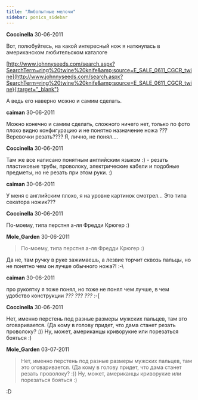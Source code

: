 ```yaml
---
title: "Любопытные мелочи"
sidebar: ponics_sidebar
---
```


**Coccinella** 30-06-2011

Вот, полюбуйтесь, на какой интересный нож я наткнулась в американском любительском каталоге

[http://www.johnnyseeds.com/search.aspx?SearchTerm=ring%20twine%20knife&amp;source=E_SALE_0611_CGCR_twine](http://www.johnnyseeds.com/search.aspx?SearchTerm=ring%20twine%20knife&amp;source=E_SALE_0611_CGCR_twine){:target="_blank"}

А ведь его наверно можно и самим сделать.


**caiman** 30-06-2011

Можно конечно и самим сделать, сложного ничего нет, только по фото плохо видно конфигурацию и не понятно назначение ножа *???* Веревочки резать???? Я, лично, не понял....


**Coccinella** 30-06-2011

Там же все написано понятным английским языком :) - резать пластиковые трубы, проволоку, электрические кабели и подобные предметы, но не резать при этом руки. :)


**caiman** 30-06-2011

У меня с английским плохо, я на уровне картинок смотрел... Это типа секатора ножик???


**Coccinella** 30-06-2011

По-моему, типа перстня а-ля Фредди Крюгер :)


**Mole_Garden** 30-06-2011

> По-моему, типа перстня а-ля Фредди Крюгер :)

Да не, там ручку в руке зажимаешь, а лезвие торчит сквозь пальцы, но не понятно чем он лучше обычного ножа?! :-\


**caiman** 30-06-2011

про рукоятку я тоже понял, но тоже не понял чем лучше, в чем удобство конструкции *???* *???* *???* :-[


**Coccinella** 30-06-2011

Нет, именно перстень под разные размеры мужских пальцев, там это оговаривается. (Да кому в голову придет, что дама станет резать проволоку? :)) Ну, может, американцы криворукие или порезаться бояться :)


**Mole_Garden** 03-07-2011

> Нет, именно перстень под разные размеры мужских пальцев, там это оговаривается. (Да кому в голову придет, что дама станет резать проволоку? :)) Ну, может, американцы криворукие или порезаться бояться :)

 :D 


